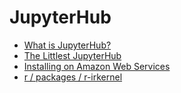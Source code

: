 # JupyterHub

- [What is JupyterHub?](https://jupyter.org/hub)
- [The Littlest JupyterHub](https://tljh.jupyter.org/en/latest/)
- [Installing on Amazon Web Services](https://tljh.jupyter.org/en/latest/install/amazon.html)
- [r / packages / r-irkernel](https://anaconda.org/r/r-irkernel)

